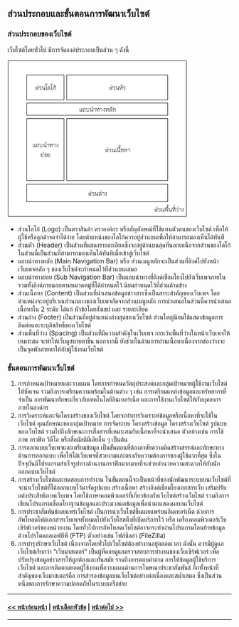 ## ส่วนประกอบและขั้นตอนการพัฒนาเว็บไซต์
### ส่วนประกอบของเว็บไซต์
เว็บไซต์โดยทั่วไป มีการจัดองค์ประกอบเป็นส่วน ๆ ดังนี้

<img src=img/ch01_07.png>

* ส่วนโลโก้ (Logo) เป็นตราสินค้า ตราองค์กร หรือสัญลักษณ์ที่ใช้แทนตัวตนของเว็บไซต์ เพื่อให้ผู้ใช้หรือลูกค้าจดจำได้ง่าย โดยตำแหน่งของโลโก้ควรอยู่ส่วนบนเพื่อให้สามารถมองเห็นได้ทันที
* ส่วนหัว (Header) เป็นส่วนที่แสดงรายละเอียดซึ่งจะอยู่ด้านบนสุดที่นอกเหนือจากส่วนของโลโก้ ในส่วนนี้เป็นส่วนที่สามารถมองเห็นได้ทันทีเมื่อเข้าสู่เว็บไซต์ 
* แถบนำทางหลัก (Main Navigation Bar) หรือ ส่วนเมนูหลักจะเป็นส่วนที่ลิงค์ไปยังหน้าเว็บเพจหลัก ๆ ของเว็บไซต์จะกำหนดไว้ที่ส่วนบนเสมอ 
* แถบนำทางย่อย (Sub Navigation Bar) เป็นแถบนำทางที่ลิงค์เชื่อมโยงไปยังเว็บเพจภายใน รวมทั้งลิงค์ภายนอกตามหมวดหมู่ที่ได้กำหนดไว้ นิยมกำหนดไว้ที่ส่วนด้านข้าง 
* ส่วนเนื้อหา (Content) เป็นส่วนที่นำเสนอข้อมูลข่าวสารซึ่งเป็นสาระสำคัญของเว็บเพจ โดยตำแหน่งจะอยู่บริเวณส่วนกลางของเว็บเพจถัดจากส่วนเมนูหลัก การนำเสนอในส่วนนี้ควรนำเสนอเนื้อหาใน 2 ระดับ ได้แก่ หัวข้อโดยสังเขป และ รายละเอียด
* ส่วนล่าง (Footer) เป็นส่วนที่อยู่ตำแหน่งล่างสุดของเว็บไซต์ ส่วนใหญ่นิยมใช้แสดงข้อมูลการติดต่อและระบุลิขสิทธิ์ของเว็บไซต์ 
* ส่วนพื้นที่ว่าง (Spacing) เป็นส่วนที่มีความสำคัญในเว็บเพจ การเว้นพื้นที่ว่างในหน้าเว็บเพจให้เหมาะสม จะทำให้เว็บดูสบายตาขึ้น นอกจากนี้ ยังช่วยในด้านการอ่านเนื้อหาเนื่องจากช่องว่างจะเป็นจุดพักสายตาให้กับผู้ใช้งานเว็บไซต์

### ขั้นตอนการพัฒนาเว็บไซต์
1. การกำหนดเป้าหมายและวางแผน โดยการกำหนดวัตถุประสงค์และกลุ่มเป้าหมายผู้ใช้งานเว็บไซต์ให้ชัดเจน รวมถึงการเตรียมความพร้อมในด้านต่าง ๆ เช่น การเตรียมแหล่งข้อมูลและทรัพยากรที่จำเป็น การพัฒนาทักษะเกี่ยวกับเทคโนโลยีอินเทอร์เน็ต และการใช้งานเว็บไซต์ให้กับบุคลากรภายในองค์กร
2. การวิเคราะห์และจัดโครงสร้างของเว็บไซต์ โดยจะทำการวิเคราะห์ข้อมูลหรือเนื้อหาที่จะใช้ในเว็บไซต์ คุณลักษณะของกลุ่มเป้าหมาย การจัดระบบ โครงสร้างข้อมูล โครงสร้างเว็บไซต์ รูปแบบของเว็บไซต์ รวมไปถึงลักษณะการสื่อสารที่เหมาะสมกับเนื้อหาที่จะนำเสนอ ตัวอย่างเช่น การใช้ ภาพ กราฟิก วิดีโอ หรือสื่อมัลติมีเดียอื่น ๆ เป็นต้น
3. การออกแบบเว็บเพจและเตรียมข้อมูล เป็นขั้นตอนที่ต้องอาศัยความคิดสร้างสรรค์และทักษะทางด้านการออกแบบ เพื่อให้ได้เว็บเพจที่สวยงามและตรงกับความต้องการของผู้ใช้มากที่สุด ซึ่งในปัจจุบันมีโปรแกรมสำเร็จรูปทางด้านงานกราฟิกมากมายที่จะช่วยอำนวยความสะดวกให้กับนักออกแบบเว็บไซต์ 
4. การสร้างเว็บไซต์และทดสอบการทำงาน ในขั้นตอนนี้จะเป็นหน้าที่ของนักพัฒนาระบบบนเว็บไซต์ที่จะนำเว็บไซต์ที่ได้ออกแบบไว้มาจัดรูปแบบ สร้างเนื้อหา สร้างลิงค์เชื่อมโยงเอกสารเว็บ เสริมปรับแต่งประสิทธิภาพเว็บเพจ โดยใช้ภาษาคอมพิวเตอร์ที่เกี่ยวข้องกับเว็บไซต์สร้างเว็บไซต์ รวมถึงการเขียนโปรแกรมเชื่อมโยงฐานข้อมูลและประมวลผลข้อมูลเพื่อนำมาแสดงผลบนเว็บไซต์
5. การประชาสัมพันธ์เผยแพร่เว็บไซต์ เป็นการนำเว็บไซต์ขึ้นเผยแพร่บนอินเทอร์เน็ต ด้วยการอัพโหลดไฟล์เอกสารเว็บเพจทั้งหมดไปยังเว็บโฮสติ้งที่เปิดบริการไว้ หรือ เครื่องคอมพิวเตอร์เว็บเซิร์ฟเวอร์ของหน่วยงาน โดยทั่วไปการอัพโหลดเว็บไซต์อาจกระทำผ่านโปรแกรมโอนย้ายข้อมูลด้วยโปรโตคอลเอฟทีพี (FTP) ตัวอย่างเช่น ไฟล์ซิลล่า (FileZilla)
6. การบำรุงรักษาเว็บไซต์ เนื่องจากโดยทั่วไปเว็บไซต์ต้องทำงานอยู่ตลอดเวลา ดังนั้น ควรมีผู้ดูแลเว็บไซต์เรียกว่า “เว็บมาสเตอร์” เป็นผู้ที่คอยดูแลตรวจสอบการทำงานของเว็บเซิร์ฟเวอร์ เพื่อปรับปรุงข้อมูลข่าวสารให้ถูกต้องและทันสมัย รวมถึงการตอบคำถาม การให้ข้อมูลผู้ใช้บริการเว็บไซต์ และการติดตามยอดผู้ใช้งานเพื่อวางแผนด้านการโฆษณาประชาสัมพันธ์ อีกทั้งหน้าที่สำคัญของเว็บมาสเตอร์คือ การสำรองข้อมูลบนเว็บไซต์อย่างต่อเนื่องและสม่ำเสมอ ซึ่งเป็นส่วนหนึ่งของการรักษาความปลอดภัยในระบบเครือข่าย

---
#### [<< หน้าก่อนหน้า](0104.md) | [หน้าเลือกหัวข้อ](README.md) | [หน้าต่อไป >>](0106.md)
---